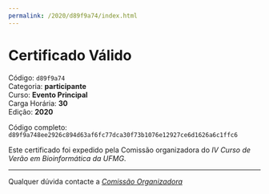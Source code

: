 ```yaml
---
permalink: /2020/d89f9a74/index.html
---
```


# Certificado Válido

Código: `d89f9a74`<br>
Categoria: **participante**<br>
Curso: **Evento Principal**<br>
Carga Horária: **30**<br>
Edição: **2020**<br>


Código completo: `d89f9a748ee2926c894d63af6fc77dca30f73b1076e12927ce6d1626a6c1ffc6`


Este certificado foi expedido pela Comissão organizadora do *IV Curso de Verão em Bioinformática da UFMG*.

----

Qualquer dúvida contacte a [_Comissão Organizadora_](<mailto:cursobioinfoufmg@gmail.com$subject=[Certificados]>)

